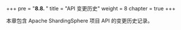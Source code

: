 +++
pre = "<b>8.8. </b>"
title = "API 变更历史"
weight = 8
chapter = true
+++

本章包含 Apache ShardingSphere 项目 API 的变更历史记录。
